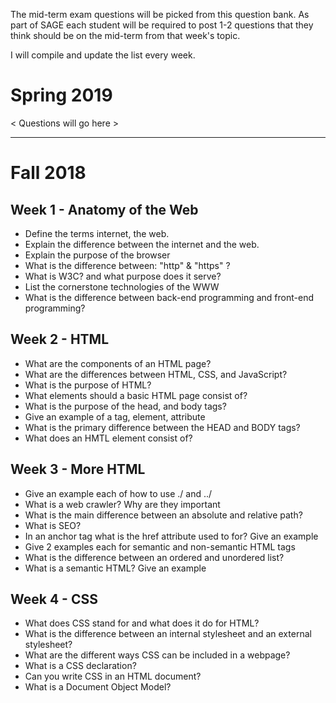 The mid-term exam questions will be picked from this question bank. As part of SAGE each student will be required to post 1-2 questions that they think should be on the mid-term from that week's topic.

I will compile and update the list every week.

# Spring 2019

< Questions will go here >

---  
# Fall 2018

## Week 1 - Anatomy of the Web

- Define the terms internet, the web. 
- Explain the difference between the internet and the web.  
- Explain the purpose of the browser
- What is the difference between: "http" & "https" ?
- What is W3C? and what purpose does it serve?
- List the cornerstone technologies of the WWW
- What is the difference between back-end programming and front-end programming?


## Week 2 - HTML

- What are the components of an HTML page?
- What are the differences between HTML, CSS, and JavaScript?
- What is the purpose of HTML?
- What elements should a basic HTML page consist of?
- What is the purpose of the head, and body tags?
- Give an example of a tag, element, attribute
- What is the primary difference between the HEAD and BODY tags?
- What does an HMTL element consist of?

## Week 3 - More HTML

- Give an example each of how to use ./ and ../ 
- What is a web crawler? Why are they important
- What is the main difference between an absolute and relative path?
- What is SEO?
- In an anchor tag what is the href attribute used to for? Give an example
- Give 2 examples each for semantic and non-semantic HTML tags
- What is the difference between an ordered and unordered list?
- What is a semantic HTML? Give an example  

## Week 4 - CSS  

- What does CSS stand for and what does it do for HTML?
- What is the difference between an internal stylesheet and an external stylesheet? 
- What are the different ways CSS can be included in a webpage?
- What is a CSS declaration? 
- Can you write CSS in an HTML document?
- What is a Document Object Model?
